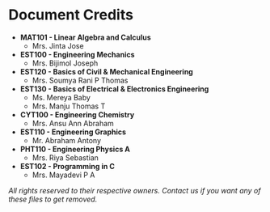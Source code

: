 # Document Credits

- **MAT101 - Linear Algebra and Calculus**
    - Mrs. Jinta Jose
- **EST100 - Engineering Mechanics**
    - Mrs. Bijimol Joseph
- **EST120 - Basics of Civil & Mechanical Engineering**
    - Mrs. Soumya Rani P Thomas
- **EST130 - Basics of Electrical & Electronics Engineering**
    - Ms. Mereya Baby
    - Mrs. Manju Thomas T
- **CYT100 - Engineering Chemistry**
    - Mrs. Ansu Ann Abraham
- **EST110 - Engineering Graphics**
    - Mr. Abraham Antony
- **PHT110 - Engineering Physics A**
    - Mrs. Riya Sebastian
- **EST102 - Programming in C**
    - Mrs. Mayadevi P A
    
*All rights reserved to their respective owners. Contact us if you want any of these files to get removed.*
